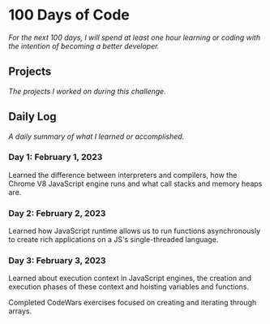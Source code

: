 # 100 Days of Code
_For the next 100 days, I will spend at least one hour learning or coding with the intention of becoming a better developer._

## Projects
_The projects I worked on during this challenge._

## Daily Log
_A daily summary of what I learned or accomplished._

### Day 1: February 1, 2023

Learned the difference between interpreters and compilers, how the Chrome V8 JavaScript engine runs and what call stacks and memory heaps are.

### Day 2: February 2, 2023

Learned how JavaScript runtime allows us to run functions asynchronously to create rich applications on a JS's single-threaded language.

### Day 3: February 3, 2023

Learned about execution context in JavaScript engines, the creation and execution phases of these context and hoisting variables and functions.

Completed CodeWars exercises focused on creating and iterating through arrays.